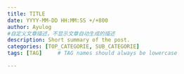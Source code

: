 ```yaml
---
title: TITLE
date: YYYY-MM-DD HH:MM:SS +/+800
author: Ayulog
#自定义文章描述，不显示文章自动生成的描述
description: Short summary of the post.
categories: [TOP_CATEGORIE, SUB_CATEGORIE]
tags: [TAG]     # TAG names should always be lowercase

---
```

